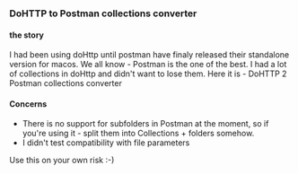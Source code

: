 ### DoHTTP to Postman collections converter

#### the story
I had been using doHttp until postman have finaly released their standalone version for macos. We all know - Postman is
the one of the best. I had a lot of collections in doHttp and didn't want to lose them.
Here it is - DoHTTP 2 Postman collections converter

#### Concerns
- There is no support for subfolders in Postman at the moment, so if you're using it - split them into Collections + folders somehow.
- I didn't test compatibility with file parameters

Use this on your own risk :-)